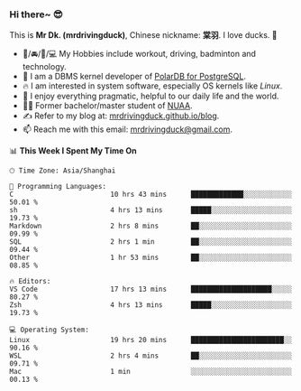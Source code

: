### Hi there~ 😎

This is **Mr Dk. (mrdrivingduck)**, Chinese nickname: **棠羽**. I love ducks. 🦆

- 💪/🚘/🏸/💻 My Hobbies include workout, driving, badminton and technology.
- 🍊 I am a DBMS kernel developer of [PolarDB for PostgreSQL](https://github.com/ApsaraDB/PolarDB-for-PostgreSQL).
- 🔥 I am interested in system software, especially OS kernels like *Linux*.
- 🔧 I enjoy everything pragmatic, helpful to our daily life and the world.
- 👨‍🎓 Former bachelor/master student of [NUAA](https://en.wikipedia.org/wiki/Nanjing_University_of_Aeronautics_and_Astronautics).
- ✍ Refer to my blog at: [mrdrivingduck.github.io/blog](https://www.mrdrivingduck.cn/blog/#/).
- 📫 Reach me with this email: [mrdrivingduck@gmail.com](mailto:mrdrivingduck@gmail.com).

<!--START_SECTION:waka-->
📊 **This Week I Spent My Time On** 

```text
🕑︎ Time Zone: Asia/Shanghai

💬 Programming Languages: 
C                        10 hrs 43 mins      █████████████░░░░░░░░░░░░   50.01 % 
sh                       4 hrs 13 mins       █████░░░░░░░░░░░░░░░░░░░░   19.73 % 
Markdown                 2 hrs 8 mins        ██░░░░░░░░░░░░░░░░░░░░░░░   09.99 % 
SQL                      2 hrs 1 min         ██░░░░░░░░░░░░░░░░░░░░░░░   09.44 % 
Other                    1 hr 53 mins        ██░░░░░░░░░░░░░░░░░░░░░░░   08.85 % 

🔥 Editors: 
VS Code                  17 hrs 13 mins      ████████████████████░░░░░   80.27 % 
Zsh                      4 hrs 13 mins       █████░░░░░░░░░░░░░░░░░░░░   19.73 % 

💻 Operating System: 
Linux                    19 hrs 20 mins      ███████████████████████░░   90.16 % 
WSL                      2 hrs 4 mins        ██░░░░░░░░░░░░░░░░░░░░░░░   09.71 % 
Mac                      1 min               ░░░░░░░░░░░░░░░░░░░░░░░░░   00.13 % 
```


<!--END_SECTION:waka-->

<!-- ![Mr Dk.'s GitHub Stats](https://github-readme-stats.vercel.app/api?username=mrdrivingduck&count_private&show_icons=true&theme=buefy) -->

<!-- ![Most Used Languages](https://github-readme-stats.vercel.app/api/top-langs/?username=mrdrivingduck&exclude_repo=mips32-CPU,snort-tcp-socket&theme=buefy&layout=compact&langs_count=10) -->


<!--
**mrdrivingduck/mrdrivingduck** is a ✨ _special_ ✨ repository because its `README.md` (this file) appears on your GitHub profile.

Here are some ideas to get you started:

- 🔭 I’m currently working on ...
- 🌱 I’m currently learning ...
- 👯 I’m looking to collaborate on ...
- 🤔 I’m looking for help with ...
- 💬 Ask me about ...
- 📫 How to reach me: ...
- 😄 Pronouns: ...
- ⚡ Fun fact: ...
-->
